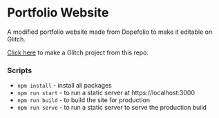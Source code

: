 # Portfolio Website

A modified portfolio website made from Dopefolio to make it editable on Glitch.

[Click here](https://glitch.com/edit/#!/import/git?url=https://github.com/ankit-rawani/opensource-portfolio) to make a Glitch project from this repo.

### Scripts

* `npm install` - install all packages
* `npm run start` - to run a static server at https://localhost:3000
* `npm run build` - to build the site for production
* `npm run serve` - to run a static server to serve the production build
